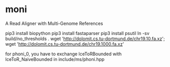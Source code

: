 # moni
A Read Aligner with Multi-Genome References


pip3 install biopython
pip3 install fastaparser
pip3 install psutil
ln -sv build/no_thresholds .
wget 'http://dolomit.cs.tu-dortmund.de/chr19.10.fa.xz'; wget 'http://dolomit.cs.tu-dortmund.de/chr19.1000.fa.xz'


for phoni_0, you have to exchange lceToRBounded with lceToR_NaiveBounded in include/ms/phoni.hpp
